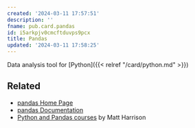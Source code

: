 ```yaml
---
created: '2024-03-11 17:57:51'
description: ''
fname: pub.card.pandas
id: i5arkpjv0cmcftduvps9pcx
title: Pandas
updated: '2024-03-11 17:58:25'
---
```


Data analysis tool for [Python]({{< relref "/card/python.md" >}})

## Related

- [pandas Home Page](https://pandas.pydata.org/)
- [pandas Documentation](https://pandas.pydata.org/docs/)
- [Python and Pandas courses](https://store.metasnake.com/) by Matt Harrison